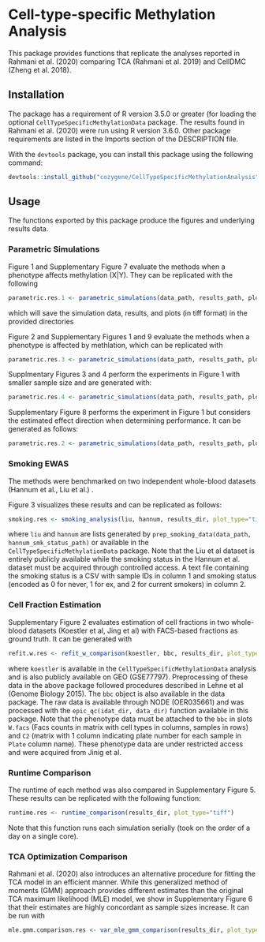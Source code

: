 # Cell-type-specific Methylation Analysis

This package provides functions that replicate the analyses reported in Rahmani et al. (2020) comparing TCA (Rahmani et al. 2019) and CellDMC (Zheng et al. 2018).

## Installation

The package has a requirement of R version 3.5.0 or greater (for loading the optional `CellTypeSpecificMethylationData` package. The results found in Rahmani et al. (2020)
were run using R version 3.6.0. Other package requirements are listed in the Imports section of the
DESCRIPTION file.

With the `devtools` package, you can install this package using the following command:

```r
devtools::install_github("cozygene/CellTypeSpecificMethylationAnalysis")
```

## Usage

The functions exported by this package produce the figures and underlying results data.

### Parametric Simulations

Figure 1 and Supplementary Figure 7 evaluate the methods when a phenotype affects methylation (X|Y). They can be replicated with the following

```r
parametric.res.1 <- parametric_simulations(data_path, results_path, plots_path, experiment_index=1, num_cores=1, image_format="tiff")
```

which will save the simulation data, results, and plots (in tiff format) in the provided directories

Figure 2 and Supplementary Figures 1 and 9 evaluate the methods when a phenotype is affected by methlation, which can be replicated with 

```r
parametric.res.3 <- parametric_simulations(data_path, results_path, plots_path, experiment_index=3, num_cores=1, image_format="tiff")
```

Supplmentary Figures 3 and 4 perform the experiments in Figure 1 with smaller sample size and are generated with:


```r
parametric.res.4 <- parametric_simulations(data_path, results_path, plots_path, experiment_index=4, num_cores=1, image_format="tiff")
```

Supplementary Figure 8 performs the experiment in Figure 1 but considers the estimated effect direction when determining performance. It can be generated as follows:


```r
parametric.res.2 <- parametric_simulations(data_path, results_path, plots_path, experiment_index=2, num_cores=1, image_format="tiff")
```

### Smoking EWAS

The methods were benchmarked on two independent whole-blood datasets (Hannum et al., Liu et al.) .

Figure 3 visualizes these results and can be replicated as follows:
```r
smoking.res <- smoking_analysis(liu, hannum, results_dir, plot_type="tiff")
```
where `liu` and `hannum` are lists generated by `prep_smoking_data(data_path, hannum_smk_status_path)` or available in the `CellTypeSpecificMethylationData` package. Note that the Liu et al dataset is entirely publicly available while the smoking status in the Hannum et al. dataset must be acquired through controlled access. A text file containing the smoking status is a CSV with sample IDs in column 1 and smoking status (encoded as 0 for never, 1 for ex, and 2 for current smokers) in column 2. 


### Cell Fraction Estimation

Supplementary Figure 2 evaluates estimation of cell fractions in two whole-blood datasets (Koestler et al, Jing et al) with FACS-based fractions as ground truth. It can be generated with

```r
refit.w.res <- refit_w_comparison(koestler, bbc, results_dir, plot_type="tiff")
```

where `koestler` is available in the `CellTypeSpecificMethylationData` analysis and is also publicly available on GEO (GSE77797). Preprocessing of these data in the above package followed procedures described in Lehne et al (Genome Biology 2015). The `bbc` object is also available in the data package. The raw data is available through NODE (OER035661) and was processed with the `epic_qc(idat_dir, data_dir)` function available in this package. Note that the phenotype data must be attached to the `bbc` in slots `W.facs` (Facs counts in matrix with cell types in columns, samples in rows) and `C2` (matrix with 1 column indicating plate number for each sample in `Plate` column name). These phenotype data are under restricted access and were acquired from Jinig et al. 

### Runtime Comparison

The runtime of each method was also compared in Supplementary Figure 5. These results can be replicated with the following function:

```r
runtime.res <- runtime_comparison(results_dir, plot_type="tiff")
```

Note that this function runs each simulation serially (took on the order of a day on a single core).

### TCA Optimization Comparison

Rahmani et al. (2020) also introduces an alternative procedure for fitting the TCA model in an efficient manner. While this generalized method of moments (GMM) approach provides different estimates than the original TCA maximum likelihood (MLE) model, we show in Supplementary Figure 6 that their estimates are highly concordant as sample sizes increase. It can be run with

```r
mle.gmm.comparison.res <- var_mle_gmm_comparison(results_dir, plot_type="tiff")
```
